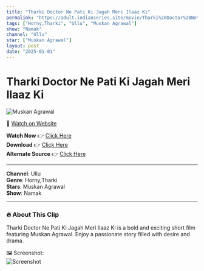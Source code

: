 ```yaml
---
title: "Tharki Doctor Ne Pati Ki Jagah Meri Ilaaz Ki"
permalink: "https://adult.indianseries.site/movie/Tharki%20Doctor%20Ne%20Pati%20Ki%20Jagah%20Meri%20Ilaaz%20Ki"
tags: ["Horny,Tharki", "Ullu", "Muskan Agrawal"]
show: "Namak"
channel: "Ullu"
star: ["Muskan Agrawal"]
layout: post
date: "2025-01-01"
---
```


# Tharki Doctor Ne Pati Ki Jagah Meri Ilaaz Ki

![Muskan Agrawal](https://shorts.desisins.com/wp-content/uploads/2024/12/Doctor-Ne-Pati-Ki-Jagah-MEri-Ilaaz.jpg)

🔗 [Watch on Website](https://adult.indianseries.site/movie/Tharki%20Doctor%20Ne%20Pati%20Ki%20Jagah%20Meri%20Ilaaz%20Ki)

**Watch Now** 👉 [Click Here](https://adult.indianseries.site/movie/Tharki%20Doctor%20Ne%20Pati%20Ki%20Jagah%20Meri%20Ilaaz%20Ki)  
**Download** 👉 [Click Here](https://adult.indianseries.site/movie/Tharki%20Doctor%20Ne%20Pati%20Ki%20Jagah%20Meri%20Ilaaz%20Ki)  
**Alternate Source** 👉 [Click Here](https://adult.indianseries.site/movie/Tharki%20Doctor%20Ne%20Pati%20Ki%20Jagah%20Meri%20Ilaaz%20Ki)

---

**Channel**: Ullu  
**Genre**: Horny,Tharki  
**Stars**: Muskan Agrawal  
**Show**: Namak

---

### 🔥 About This Clip

Tharki Doctor Ne Pati Ki Jagah Meri Ilaaz Ki is a bold and exciting short film featuring Muskan Agrawal. Enjoy a passionate story filled with desire and drama.
 
🖼️ Screenshot:  
![Screenshot](https://shorts.desisins.com/wp-content/uploads/2024/12/Doctor-Ne-Pati-Ki-Jagah-MEri-Ilaaz.jpg)
